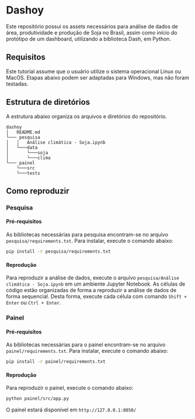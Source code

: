 # Dashoy

Este repositório possui os assets necessários para análise de dados de área, produtividade e produção de Soja no Brasil, assim como início do protótipo de um dashboard, utilizando a biblioteca Dash, em Python. 

## Requisitos

Este tutorial assume que o usuário utilize o sistema operacional Linux ou MacOS. Etapas abaixo podem ser adaptadas para Windows, mas não foram testadas.

## Estrutura de diretórios

A estrutura abaixo organiza os arquivos e diretórios do repositório.

```
dashoy
│   README.md
└─── pesquisa
│   │   Análise climática - Soja.ipynb
│   └───data
│       └───soja
│       └───clima
└─── painel
    └───src
    └───tests
```

## Como reproduzir

### Pesquisa

#### Pré-requisitos

As bibliotecas necessárias para pesquisa encontram-se no arquivo `pesquisa/requirements.txt`.  Para instalar, execute o comando abaixo:

```bash
pip install -r pesquisa/requirements.txt
```

#### Reprodução

Para reproduzir a análise de dados, execute o arquivo `pesquisa/Análise climática - Soja.ipynb` em um ambiente Jupyter Notebook. As células de código estão organizadas de forma a reproduzir a análise de dados de forma sequencial. Desta forma, execute cada célula com comando `Shift + Enter` ou `Ctrl + Enter`.

### Painel

#### Pré-requisitos

As bibliotecas necessárias para o painel encontram-se no arquivo `painel/requirements.txt`.  Para instalar, execute o comando abaixo:

```bash
pip install -r painel/requirements.txt
```

#### Reprodução

Para reproduzir o painel, execute o comando abaixo:

```bash
python painel/src/app.py
```

O painel estará disponível em `http://127.0.0.1:8050/`


